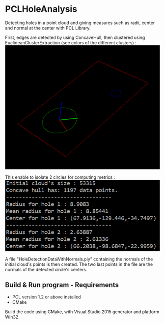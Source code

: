 # PCLHoleAnalysis
Detecting holes in a point cloud and giving measures such as radii, center and normal at the center with PCL Library.

First, edges are detected by using ConcaveHull, then clustered using EuclideanClusterExtraction (see colors of the different clusters) :
![PCLVisualization](img/PieceVisualization.PNG)

This enable to isolate 2 circles for computing metrics :
![PCLVisualization](img/PieceMetrics.PNG)

A file "HoleDetectionDataWithNormals.ply" containing the normals of the initial cloud's points is then created.
The two last points in the file are the normals of the detected circle's centers.

## Build & Run program - Requirements
- PCL version 1.2 or above installed
- CMake

Build the code using CMake, with Visual Studio 2015 generator and platform Win32.

